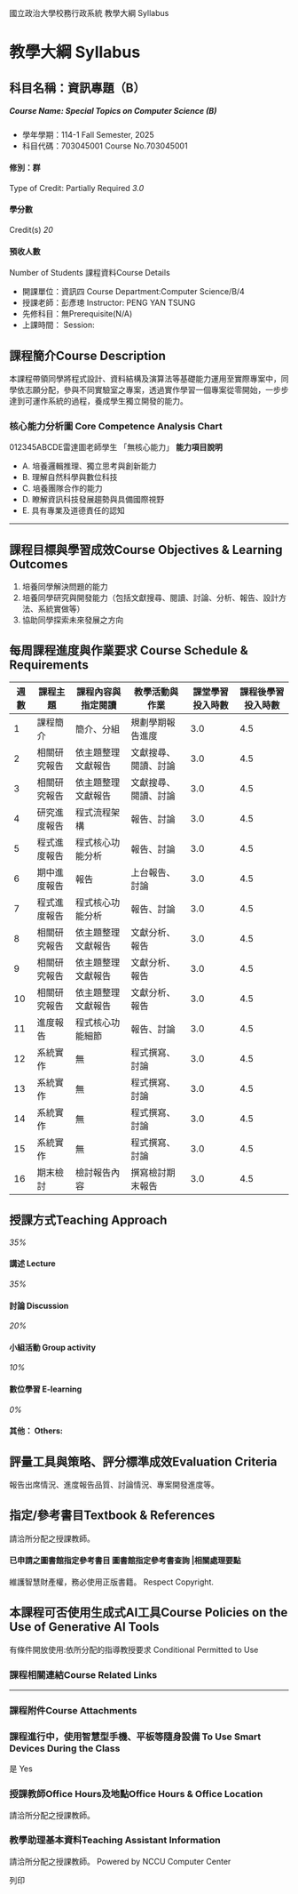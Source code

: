 國立政治大學校務行政系統 教學大綱 Syllabus
# 教學大綱 Syllabus
##  科目名稱：資訊專題（B） 
#####  Course Name: Special Topics on Computer Science (B)
  * 學年學期：114-1 Fall Semester, 2025 
  * 科目代碼：703045001 Course No.703045001


#### 修別：群
Type of Credit: Partially Required 
_3.0_
#### 學分數
Credit(s)
_20_
#### 預收人數
Number of Students
課程資料Course Details
  * 開課單位：資訊四 Course Department:Computer Science/B/4 
  * 授課老師：彭彥璁 Instructor: PENG YAN TSUNG 
  * 先修科目：無Prerequisite(N/A)
  * 上課時間： Session: 


##  課程簡介Course Description
本課程帶領同學將程式設計、資料結構及演算法等基礎能力運用至實際專案中，同學依志願分配，參與不同實驗室之專案，透過實作學習一個專案從零開始，一步步達到可運作系統的過程，養成學生獨立開發的能力。
###  核心能力分析圖 Core Competence Analysis Chart
012345ABCDE雷達圖老師學生
「無核心能力」 
**能力項目說明**
  * A. 培養邏輯推理、獨立思考與創新能力
  * B. 理解自然科學與數位科技
  * C. 培養團隊合作的能力
  * D. 瞭解資訊科技發展趨勢與具備國際視野
  * E. 具有專業及道德責任的認知


* * *
##  課程目標與學習成效Course Objectives & Learning Outcomes 
  1. 培養同學解決問題的能力
  2. 培養同學研究與開發能力（包括文獻搜尋、閱讀、討論、分析、報告、設計方法、系統實做等）
  3. 協助同學探索未來發展之方向


##  每周課程進度與作業要求 Course Schedule & Requirements
週數 |  課程主題 |  課程內容與指定閱讀 |  教學活動與作業 |  課堂學習投入時數 |  課程後學習投入時數  
---|---|---|---|---|---  
1 |  課程簡介 |  簡介、分組 |  規劃學期報告進度 |  3.0 |  4.5  
2 |  相關研究報告 |  依主題整理文獻報告 |  文獻搜尋、閱讀、討論 |  3.0 |  4.5  
3 |  相關研究報告 |  依主題整理文獻報告 |  文獻搜尋、閱讀、討論 |  3.0 |  4.5  
4 |  研究進度報告 |  程式流程架構 |  報告、討論 |  3.0 |  4.5  
5 |  程式進度報告 |  程式核心功能分析 |  報告、討論 |  3.0 |  4.5  
6 |  期中進度報告 |  報告 |  上台報告、討論 |  3.0 |  4.5  
7 |  程式進度報告 |  程式核心功能分析 |  報告、討論 |  3.0 |  4.5  
8 |  相關研究報告 |  依主題整理文獻報告 |  文獻分析、報告 |  3.0 |  4.5  
9 |  相關研究報告 |  依主題整理文獻報告 |  文獻分析、報告 |  3.0 |  4.5  
10 |  相關研究報告 |  依主題整理文獻報告 |  文獻分析、報告 |  3.0 |  4.5  
11 |  進度報告 |  程式核心功能細節 |  報告、討論 |  3.0 |  4.5  
12 |  系統實作 |  無 |  程式撰寫、討論 |  3.0 |  4.5  
13 |  系統實作 |  無 |  程式撰寫、討論 |  3.0 |  4.5  
14 |  系統實作 |  無 |  程式撰寫、討論 |  3.0 |  4.5  
15 |  系統實作 |  無 |  程式撰寫、 討論 |  3.0 |  4.5  
16 |  期末檢討 |  檢討報告內容 |  撰寫檢討期末報告 |  3.0 |  4.5  
##  授課方式Teaching Approach
_35%_
####  講述 Lecture
_35%_
####  討論 Discussion
_20%_
####  小組活動 Group activity
_10%_
####  數位學習 E-learning
_0%_
####  其他： Others:
##  評量工具與策略、評分標準成效Evaluation Criteria
報告出席情況、進度報告品質、討論情況、專案開發進度等。
##  指定/參考書目Textbook & References
請洽所分配之授課教師。
####  已申請之圖書館指定參考書目  圖書館指定參考書查詢 |相關處理要點
維護智慧財產權，務必使用正版書籍。 Respect Copyright.
##  本課程可否使用生成式AI工具Course Policies on the Use of Generative AI Tools
有條件開放使用:依所分配的指導教授要求 Conditional Permitted to Use 
###  課程相關連結Course Related Links
* * *
###  課程附件Course Attachments
###  課程進行中，使用智慧型手機、平板等隨身設備 To Use Smart Devices During the Class
是  Yes
###  授課教師Office Hours及地點Office Hours & Office Location
請洽所分配之授課教師。
###  教學助理基本資料Teaching Assistant Information
請洽所分配之授課教師。
Powered by NCCU Computer Center
  
列印
